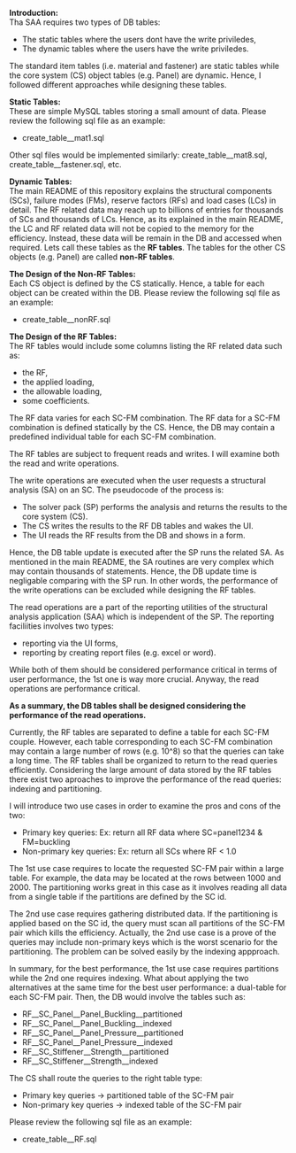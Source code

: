 **Introduction:**\
Tha SAA requires two types of DB tables:
- The static tables where the users dont have the write priviledes,
- The dynamic tables where the users have the write priviledes.

The standard item tables (i.e. material and fastener) are static tables
while the core system (CS) object tables (e.g. Panel) are dynamic.
Hence, I followed different approaches while designing these tables.

**Static Tables:**\
These are simple MySQL tables storing a small amount of data.
Please review the following sql file as an example:
- create_table__mat1.sql

Other sql files would be implemented similarly: create_table__mat8.sql, create_table__fastener.sql, etc.

**Dynamic Tables:**\
The main README of this repository explains the structural components (SCs), failure modes (FMs), reserve factors (RFs) and load cases (LCs) in detail.
The RF related data may reach up to billions of entries for thousands of SCs and thousands of LCs.
Hence, as its explained in the main README, the LC and RF related data will not be copied to the memory for the efficiency.
Instead, these data will be remain in the DB and accessed when required.
Lets call these tables as the **RF tables**.
The tables for the other CS objects (e.g. Panel) are called **non-RF tables**.

**The Design of the Non-RF Tables:**\
Each CS object is defined by the CS statically.
Hence, a table for each object can be created within the DB.
Please review the following sql file as an example:
- create_table__nonRF.sql

**The Design of the RF Tables:**\
The RF tables would include some columns listing the RF related data such as:
- the RF,
- the applied loading,
- the allowable loading,
- some coefficients.

The RF data varies for each SC-FM combination.
The RF data for a SC-FM combination is defined statically by the CS.
Hence, the DB may contain a predefined individual table for each SC-FM combination.

The RF tables are subject to frequent reads and writes.
I will examine both the read and write operations.

The write operations are executed when the user requests a structural analysis (SA) on an SC.
The pseudocode of the process is:
- The solver pack (SP) performs the analysis and returns the results to the core system (CS).
- The CS writes the results to the RF DB tables and wakes the UI.
- The UI reads the RF results from the DB and shows in a form.

Hence, the DB table update is executed after the SP runs the related SA.
As mentioned in the main README, the SA routines are very complex which may contain thousands of statements.
Hence, the DB update time is negligable comparing with the SP run.
In other words, the performance of the write operations can be excluded while designing the RF tables.

The read operations are a part of the reporting utilities of the structural analysis application (SAA)
which is independent of the SP.
The reporting faciliities involves two types:
- reporting via the UI forms,
- reporting by creating report files (e.g. excel or word).

While both of them should be considered performance critical in terms of user performance,
the 1st one is way more crucial.
Anyway, the read operations are performance critical.

**As a summary, the DB tables shall be designed considering the performance of the read operations.**

Currently, the RF tables are separated to define a table for each SC-FM couple.
However, each table corresponding to each SC-FM combination may contain a large number of rows (e.g. 10^8)
so that the queries can take a long time.
The RF tables shall be organized to return to the read queries efficiently.
Considering the large amount of data stored by the RF tables
there exist two aproaches to improve the performance of the read queries: indexing and partitioning.

I will introduce two use cases in order to examine the pros and cons of the two:
- Primary key queries: Ex: return all RF data where SC=panel1234 & FM=buckling
- Non-primary key queries: Ex: return all SCs where RF < 1.0

The 1st use case requires to locate the requested SC-FM pair within a large table.
For example, the data may be located at the rows between 1000 and 2000.
The partitioning works great in this case as it involves reading all data from a single table
if the partitions are defined by the SC id.

The 2nd use case requires gathering distributed data.
If the partitioning is applied based on the SC id,
the query must scan all partitions of the SC-FM pair
which kills the efficiency.
Actually, the 2nd use case is a prove of the queries may include non-primary keys
which is the worst scenario for the partitioning.
The problem can be solved easily by the indexing appproach.

In summary, for the best performance, the 1st use case requires partitions while the 2nd one requires indexing.
What about applying the two alternatives at the same time for the best user performance: a dual-table for each SC-FM pair.
Then, the DB would involve the tables such as:
- RF__SC_Panel__Panel_Buckling__partitioned
- RF__SC_Panel__Panel_Buckling__indexed
- RF__SC_Panel__Panel_Pressure__partitioned
- RF__SC_Panel__Panel_Pressure__indexed
- RF__SC_Stiffener__Strength__partitioned
- RF__SC_Stiffener__Strength__indexed

The CS shall route the queries to the right table type:
- Primary key queries -> partitioned table of the SC-FM pair
- Non-primary key queries -> indexed table of the SC-FM pair

Please review the following sql file as an example:
- create_table__RF.sql
